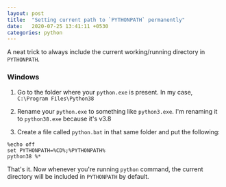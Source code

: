 ```yaml
---
layout: post
title:  "Setting current path to `PYTHONPATH` permanently"
date:   2020-07-25 13:41:11 +0530
categories: python
---
```


A neat trick to always include the current working/running directory in `PYTHONPATH`.

### Windows

1. Go to the folder where your `python.exe` is present. In my case, `C:\Program Files\Python38`

2. Rename your `python.exe` to something like `python3.exe`. I'm renaming it to `python38.exe` because it's v3.8

3. Create a file called `python.bat` in that same folder and put the following:

```
%echo off
set PYTHONPATH=%CD%;%PYTHONPATH%
python38 %*
```

That's it. Now whenever you're running `python` command, the current directory will be included in `PYTHONPATH` by default.
